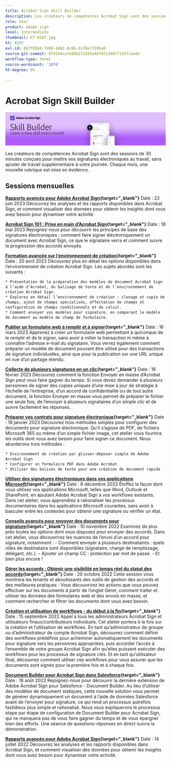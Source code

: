 ```yaml
---
title: Acrobat Sign Skill Builder
description: Les créateurs de compétences Acrobat Sign sont des sessions de 30 minutes conçues pour mettre vos signatures électroniques au service de votre journée, sans ajouter de travail supplémentaire
role: User
product: adobe sign
level: Intermediate
thumbnail: KT-8197.jpg
kt: 8197
exl-id: 8b7f85b8-f499-4402-8c0b-8170e7159ba0
source-git-commit: 0741b4ca7e98b1f2205e94f6511607f13471eede
workflow-type: tm+mt
source-wordcount: '1076'
ht-degree: 0%

---
```


# Acrobat Sign Skill Builder

![Bannière Gestionnaire de compétences](../assets/SB_Hero.png)

Les créateurs de compétences Acrobat Sign sont des sessions de 30 minutes conçues pour mettre vos signatures électroniques au travail, sans ajouter de travail supplémentaire à votre journée. Chaque mois, une nouvelle rubrique est mise en évidence.

## Sessions mensuelles

**[Rapports avancés pour Adobe Acrobat Sign](https://adobe-sign-skill-builder.joinus.adobeevents.com/attendease/networking/experience/fa28b18d-ab38-47d4-8ae8-3e0161550bd3/60081eb2-f8a3-45b6-9d75-4f3a53b4c53a){target="_blank"}**
Date : 22 juin 2023 Découvrez les analyses et les rapports disponibles dans Acrobat Sign, et comment visualiser des données pour obtenir les insights dont vous avez besoin pour dynamiser votre activité.

**[Acrobat Sign 101 : Prise en main d’Acrobat Sign](https://adobe-sign-skill-builder.joinus.adobeevents.com/attendease/networking/experience/0fc7ccc5-eb36-47f0-a0d3-1fa3648c8fcf/42a9bbad-0a54-4c8c-8002-597d549600fe){target="_blank"}**
Date : 18 mai 2023 Rejoignez-nous pour découvrir les principes de base des signatures électroniques : comment faire signer électroniquement un document avec Acrobat Sign, ce que le signataire verra et comment suivre la progression des accords envoyés.

**[Formation avancée sur l’environnement de création](https://adobe-sign-skill-builder.joinus.adobeevents.com/attendease/networking/experience/30c06b3c-60f7-4293-9cd2-2544104d9140/85ffced9-7613-4382-b3a3-43ba227af5ba){target="_blank"}**
Date : 20 avril 2023 Découvrez plus en détail les options disponibles dans l’environnement de création Acrobat Sign. Les sujets abordés sont les suivants :

    * Présentation de la préparation des modèles de document Acrobat Sign à l’aide d’Acrobat, du balisage de texte et de l’environnement de création Acrobat Sign.
    * Explorez en détail l’environnement de création : clonage et copie de champs, ajout de champs spécialisés, affectation de champs et configuration de champs conditionnels et de calcul.
    * Comment envoyer vos modèles pour signature, en comparant le modèle de document au modèle de champ de formulaire.

**[Publier un formulaire web à remplir et à signer](https://adobe-sign-skill-builder.joinus.adobeevents.com/attendease/networking/experience/265580bf-245a-4751-9b51-c6877192d13a/9ae41cae-a53e-4b71-a748-2df0ee2e14c8){target="_blank"}**
Date : 16 mars 2023 Apprenez à créer un formulaire web permettant à quiconque de le remplir et de le signer, sans avoir à initier la transaction ni même à connaître l’adresse e-mail du signataire. Vous verrez également comment préparer un modèle de document pouvant être utilisé pour des transactions de signature individuelles, ainsi que pour la publication sur une URL unique en vue d’un partage étendu.

**[Collecte de plusieurs signatures en un clic](https://adobe-sign-skill-builder.joinus.adobeevents.com/attendease/networking/experience/552e5165-8762-4c73-9d41-8215d48a62cc/9d88acde-96fa-4d83-89e3-1296b94f4d90){target="_blank"}**
Date : 16 février 2023 Découvrez comment la fonction Envoyer en masse d’Acrobat Sign peut vous faire gagner du temps. Si vous devez demander à plusieurs personnes de signer des copies uniques d’une mise à jour de stratégie à l’échelle de l’entreprise, d’un accord de confidentialité ou de tout autre document, la fonction Envoyer en masse vous permet de préparer le fichier une seule fois, de l’envoyer à plusieurs signataires d’un simple clic et de suivre facilement les réponses.

**[Préparer vos contrats pour signature électronique](https://adobe-sign-skill-builder.joinus.adobeevents.com/attendease/networking/experience/c08f6e7e-2ced-48b8-8245-548302fe2df3/15f504a9-3420-4372-83c8-168115f15cbb){target="_blank"}**
Date : 19 janvier 2023 Découvrez trois méthodes simples pour configurer des documents pour signature électronique. Qu’il s’agisse de PDF, de fichiers Microsoft 365 ou même d’un simple fichier image, cet atelier vous fournira les outils dont vous avez besoin pour faire signer ce document. Nous aborderons trois méthodes :

    * Environnement de création par glisser-déposer simple de Adobe Acrobat Sign
    * Configurer un formulaire PDF dans Adobe Acrobat
    * Utiliser des balises de texte pour une création de document rapide

**[Utiliser des signatures électroniques dans vos applications Microsoft](https://adobe-sign-skill-builder.joinus.adobeevents.com/attendease/networking/experience/efedc73e-796d-4caf-a35b-110cb0d2f415/0ede0086-d92f-4163-94a2-125abeae2c9b){target="_blank"}**
Date : 8 décembre 2022 Étoffez la façon dont vous utilisez vos applications Microsoft, telles que Word, Outlook et SharePoint, en ajoutant Adobe Acrobat Sign à vos workflows existants. Dans cet atelier, vous apprendrez à rationaliser les processus documentaires dans les applications Microsoft courantes, sans avoir à basculer entre les contextes pour obtenir une signature ou vérifier un état.

**[Conseils avancés pour envoyer des documents pour signature](https://adobe-sign-skill-builder.joinus.adobeevents.com/attendease/networking/experience/6dc32a47-1784-46ec-939a-f39f1a2957fc/1e8b283c-e36c-46d8-a537-2ab62a90e9a4){target="_blank"}**
Date : 10 novembre 2022 Examinez de plus près toutes les options dont vous disposez pour envoyer des accords. Dans cet atelier, vous découvrirez les nuances de l’envoi d’un accord pour signature, notamment : - Comment envoyer à plusieurs destinataires : quels rôles de destinataire sont disponibles (signataire, chargé de remplissage, délégant, etc.). - Ajouter un champ CC : protection par mot de passe. - Et bien plus encore !

**[Gérer les accords : Obtenir une visibilité en temps réel du statut des accords](https://adobe-sign-skill-builder.joinus.adobeevents.com/attendease/networking/experience/1c66eec5-0ee4-4ca9-8479-0c645262cc8f/d1a4d8f4-d364-4067-bc17-b46c54795bda){target="_blank"}**
Date : 20 octobre 2022 Cette session vous montrera les tenants et aboutissants des outils de gestion des accords et des meilleures pratiques : Vous découvrirez les actions que vous pouvez effectuer sur les documents à partir de l’onglet Gérer, comment traiter et utiliser les données des formulaires web et des envois en masse, et comment rechercher et filtrer les documents dont vous avez besoin.

**[Création et utilisation de workflows - du début à la fin](https://adobe-sign-skill-builder.joinus.adobeevents.com/attendease/networking/experience/9c1f8eb7-ebc8-44c6-9d50-f791eb91ff82/3eaf4640-bcf4-4f1d-8fd0-5ce6db5b49b5){target="_blank"}**
Date : 15 septembre 2022 Appel à tous les administrateurs Acrobat Sign et utilisateurs finaux/contributeurs individuels. Cet atelier portera à la fois sur la création et l’utilisation de workflows. En tant qu’administrateur de groupe ou d’administrateur de compte Acrobat Sign, découvrez comment définir des workflows prédéfinis pour acheminer automatiquement les documents pour signature vers les personnes appropriées, puis accorder l’accès à l’ensemble de votre groupe Acrobat Sign afin qu’elles puissent exécuter des workflows pour les processus de signature clés. Et en tant qu’utilisateur final, découvrez comment utiliser ces workflows pour vous assurer que les documents sont signés pour la première fois et à chaque fois.

**[Document Builder pour Acrobat Sign dans Salesforce](https://adobe-sign-skill-builder.joinus.adobeevents.com/attendease/networking/experience/06d8a836-4b51-426b-913e-189b23a82bd6/8b777e11-0e6d-45a8-b954-bbff5c887efc){target="_blank"}**
Date : 18 août 2022 Rejoignez-nous pour découvrir la dernière extension de Adobe Acrobat Sign pour Salesforce - Document Builder. Au lieu d’utiliser des modèles de document statiques, cette nouvelle solution vous permet de générer dynamiquement un document à l’aide de données Salesforce avant de l’envoyer pour signature, ce qui rend un processus autrefois fastidieux plus simple et rationalisé. Nous vous expliquerons le processus étape par étape de configuration de Document Builder pour Acrobat Sign, qui ne manquera pas de vous faire gagner du temps et de vous épargner bien des efforts. Une séance de questions-réponses en direct suivra la démonstration.

**[Rapports avancés pour Adobe Acrobat Sign](https://adobe-sign-skill-builder.joinus.adobeevents.com/attendease/networking/experience/83926d76-9959-4657-8b0c-f312835b46f6/aa1c9b21-1b16-4890-9c24-26dc630c4a95){target="_blank"}**
Date : 14 juillet 2022 Découvrez les analyses et les rapports disponibles dans Acrobat Sign, et comment visualiser des données pour obtenir les insights dont vous avez besoin pour dynamiser votre activité.